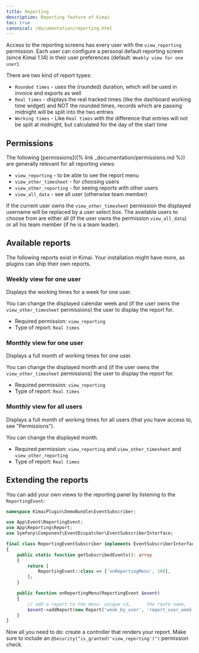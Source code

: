```yaml
---
title: Reporting
description: Reporting feature of Kimai
toc: true
canonical: /documentation/reporting.html
---
```


Access to the reporting screens has every user with the `view_reporting` permission.
Each user can configure a personal default reporting screen (since Kimai 1.14) in their user preferences (default: `Weekly view for one user`).

There are two kind of report types:
- `Rounded times` - uses the (rounded) duration, which will be used in invoice and exports as well
- `Real times` - displays the real tracked times (like the dashboard working time widget) and NOT the rounded times, records which are passing midnight will be split into the two entries 
- `Working times` - Like `Real times` with the difference that entries will not be split at midnight, but calculated for the day of the start time

## Permissions 

The following [permissions]({% link _documentation/permissions.md %}) are generally relevant for all reporting views:
 
- `view_reporting` - to be able to see the report menu
- `view_other_timesheet` - for choosing users
- `view_other_reporting` - for seeing reports with other users  
- `view_all_data` - see all user (otherwise team member)

If the current user owns the `view_other_timesheet` permission the displayed username will be replaced by a user select box.
The available users to choose from are either all (if the user owns the permission `view_all_data`) or all his team member (if he is a team leader).

## Available reports

The following reports exist in Kimai. Your installation might have more, as plugins can ship their own reports. 

### Weekly view for one user

Displays the working times for a week for one user. 

You can change the displayed calendar week and (if the user owns the `view_other_timesheet` permissions) the user to display the report for.

- Required permission: `view_reporting`
- Type of report: `Real times`  

### Monthly view for one user

Displays a full month of working times for one user. 

You can change the displayed month and (if the user owns the `view_other_timesheet` permissions) the user to display the report for.

- Required permission: `view_reporting`
- Type of report: `Real times`  

### Monthly view for all users

Displays a full month of working times for all users (that you have access to, see "Permissions").

You can change the displayed month.

- Required permission: `view_reporting` and `view_other_timesheet` and `view_other_reporting`
- Type of report: `Real times`  

## Extending the reports

You can add your own views to the reporting panel by listening to the `ReportingEvent`:

```php
namespace KimaiPlugin\DemoBundle\EventSubscriber;

use App\Event\ReportingEvent;
use App\Reporting\Report;
use Symfony\Component\EventDispatcher\EventSubscriberInterface;

final class ReportingEventSubscriber implements EventSubscriberInterface
{
    public static function getSubscribedEvents(): array
    {
        return [
            ReportingEvent::class => ['onReportingMenu', 100],
        ];
    }

    public function onReportingMenu(ReportingEvent $event)
    {
        // add a report to the menu: unique id,      the route name,     the label to be translated
        $event->addReport(new Report('week_by_user', 'report_user_week', 'report_user_week'));
    }
}
```
Now all you need to do: create a controller that renders your report.
Make sure to include an `@Security("is_granted('view_reporting')")` permission check.
